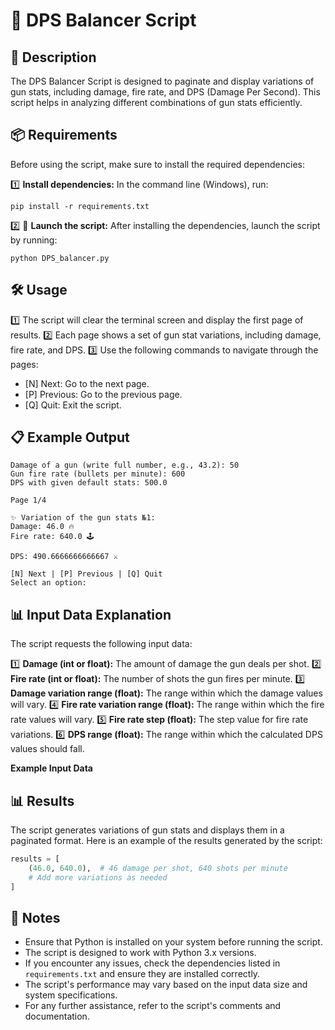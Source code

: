 # 🔫 DPS Balancer Script

## 📖 Description
The DPS Balancer Script is designed to paginate and display variations of gun stats, including damage, fire rate, and DPS (Damage Per Second). This script helps in analyzing different combinations of gun stats efficiently.

## 📦 Requirements
Before using the script, make sure to install the required dependencies:

1️⃣ **Install dependencies:**
   In the command line (Windows), run:
   ```
   pip install -r requirements.txt
   ```

2️⃣ 🚀 **Launch the script:** After installing the dependencies, launch the script by running:
   ```
   python DPS_balancer.py
   ```

## 🛠️ Usage
1️⃣ The script will clear the terminal screen and display the first page of results.
2️⃣ Each page shows a set of gun stat variations, including damage, fire rate, and DPS.
3️⃣ Use the following commands to navigate through the pages:
 - [N] Next: Go to the next page.
 - [P] Previous: Go to the previous page.
 - [Q] Quit: Exit the script.

## 📋 Example Output
   ```
   Damage of a gun (write full number, e.g., 43.2): 50
   Gun fire rate (bullets per minute): 600
   DPS with given default stats: 500.0

   Page 1/4

   ✨ Variation of the gun stats №1:
   Damage: 46.0 🔥
   Fire rate: 640.0 🕹️

   DPS: 490.6666666666667 ⚔️

   [N] Next | [P] Previous | [Q] Quit
   Select an option:
   ```

## 📊 Input Data Explanation
The script requests the following input data:

1️⃣ **Damage (int or float):** The amount of damage the gun deals per shot.
2️⃣ **Fire rate (int or float):** The number of shots the gun fires per minute.
3️⃣ **Damage variation range (float):** The range within which the damage values will vary.
4️⃣ **Fire rate variation range (float):** The range within which the fire rate values will vary.
5️⃣ **Fire rate step (float):** The step value for fire rate variations.
6️⃣ **DPS range (float):** The range within which the calculated DPS values should fall.

**Example Input Data**

## 📊 Results
The script generates variations of gun stats and displays them in a paginated format. Here is an example of the results generated by the script:

```python
results = [
    (46.0, 640.0),  # 46 damage per shot, 640 shots per minute
    # Add more variations as needed
]
```
## 📝 Notes
- Ensure that Python is installed on your system before running the script.
- The script is designed to work with Python 3.x versions.
- If you encounter any issues, check the dependencies listed in `requirements.txt` and ensure they are installed correctly.
- The script's performance may vary based on the input data size and system specifications.
- For any further assistance, refer to the script's comments and documentation.
